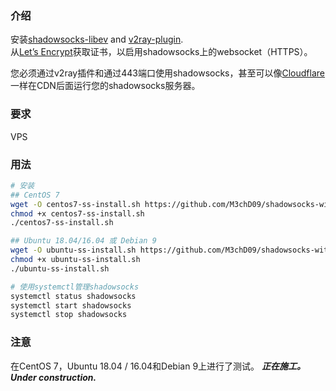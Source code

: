 ### 介绍

安装[shadowsocks-libev](https://github.com/shadowsocks/shadowsocks-libev) and [v2ray-plugin](https://github.com/shadowsocks/v2ray-plugin).  
从[Let’s Encrypt](https://letsencrypt.org)获取证书，以启用shadowsocks上的websocket（HTTPS）。

您必须通过v2ray插件和通过443端口使用shadowsocks，甚至可以像[Cloudflare](https://www.cloudflare.com/)一样在CDN后面运行您的shadowsocks服务器。

### 要求

VPS


### 用法
```bash
# 安装
## CentOS 7
wget -O centos7-ss-install.sh https://github.com/M3chD09/shadowsocks-with-v2ray-plugin-install/raw/master/centos7-ss-install.sh
chmod +x centos7-ss-install.sh
./centos7-ss-install.sh

## Ubuntu 18.04/16.04 或 Debian 9
wget -O ubuntu-ss-install.sh https://github.com/M3chD09/shadowsocks-with-v2ray-plugin-install/raw/master/ubuntu-ss-install.sh
chmod +x ubuntu-ss-install.sh
./ubuntu-ss-install.sh

# 使用systemctl管理shadowsocks
systemctl status shadowsocks
systemctl start shadowsocks
systemctl stop shadowsocks
```
### 注意
在CentOS 7，Ubuntu 18.04 / 16.04和Debian 9上进行了测试。
***正在施工。***
***Under construction.***
